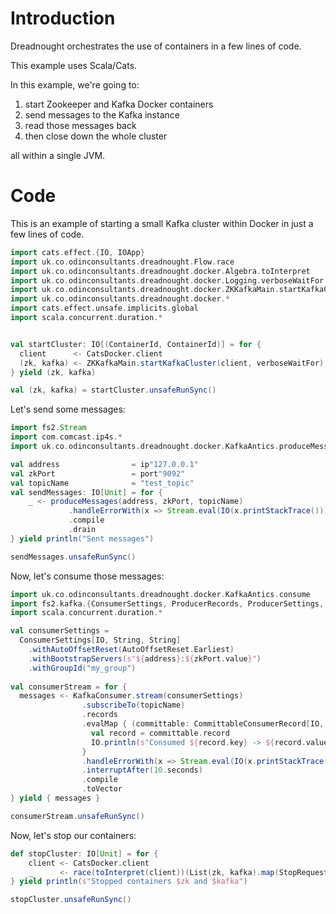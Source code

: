 # Introduction

Dreadnought orchestrates the use of containers in a few lines of code.

This example uses Scala/Cats.

In this example, we're going to:
1. start Zookeeper and Kafka Docker containers
2. send messages to the Kafka instance
3. read those messages back 
4. then close down the whole cluster 

all within a single JVM.

# Code

This is an example of starting a small Kafka cluster within Docker in just a few lines of code. 
```scala mdoc
import cats.effect.{IO, IOApp}
import uk.co.odinconsultants.dreadnought.Flow.race
import uk.co.odinconsultants.dreadnought.docker.Algebra.toInterpret
import uk.co.odinconsultants.dreadnought.docker.Logging.verboseWaitFor
import uk.co.odinconsultants.dreadnought.docker.ZKKafkaMain.startKafkaCluster
import uk.co.odinconsultants.dreadnought.docker.*
import cats.effect.unsafe.implicits.global
import scala.concurrent.duration.*


val startCluster: IO[(ContainerId, ContainerId)] = for {
  client      <- CatsDocker.client
  (zk, kafka) <- ZKKafkaMain.startKafkaCluster(client, verboseWaitFor)
} yield (zk, kafka)

val (zk, kafka) = startCluster.unsafeRunSync()

```
Let's send some messages:

```scala mdoc
import fs2.Stream
import com.comcast.ip4s.*
import uk.co.odinconsultants.dreadnought.docker.KafkaAntics.produceMessages

val address                = ip"127.0.0.1"
val zkPort                 = port"9092"
val topicName              = "test_topic"
val sendMessages: IO[Unit] = for {
    _ <- produceMessages(address, zkPort, topicName)
             .handleErrorWith(x => Stream.eval(IO(x.printStackTrace())))
             .compile
             .drain
} yield println("Sent messages")

sendMessages.unsafeRunSync()
```

Now, let's consume those messages:

```scala mdoc
import uk.co.odinconsultants.dreadnought.docker.KafkaAntics.consume
import fs2.kafka.{ConsumerSettings, ProducerRecords, ProducerSettings, *}
import scala.concurrent.duration.*

val consumerSettings =
  ConsumerSettings[IO, String, String]
    .withAutoOffsetReset(AutoOffsetReset.Earliest)
    .withBootstrapServers(s"${address}:${zkPort.value}")
    .withGroupId("my_group")
    
val consumerStream = for {
  messages <- KafkaConsumer.stream(consumerSettings)
                .subscribeTo(topicName)
                .records
                .evalMap { (committable: CommittableConsumerRecord[IO, String, String]) =>
                  val record = committable.record
                  IO.println(s"Consumed ${record.key} -> ${record.value}") *> IO(committable)
                }
                .handleErrorWith(x => Stream.eval(IO(x.printStackTrace())))
                .interruptAfter(10.seconds)
                .compile
                .toVector
} yield { messages }

consumerStream.unsafeRunSync()
```


Now, let's stop our containers:

```scala mdoc
def stopCluster: IO[Unit] = for {
    client <- CatsDocker.client
    _      <- race(toInterpret(client))(List(zk, kafka).map(StopRequest.apply))
} yield println(s"Stopped containers $zk and $kafka")

stopCluster.unsafeRunSync()
```
